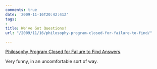 ```yaml
---
comments: true
date: '2009-11-16T20:42:41Z'
tags:
- 
title: We've Got Questions!
url: "/2009/11/16/philosophy-program-closed-for-failure-to-find/"

---
```

[Philosophy Program Closed for Failure to Find Answers](http://www.chaser.com.au/2009/unis-axe-philosophy-departments-for-failing-to-find-answers/).

Very funny, in an uncomfortable sort of way.
